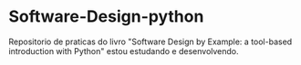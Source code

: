 # Software-Design-python
Repositorio de praticas do livro "Software Design by Example: a tool-based introduction with Python" estou estudando e desenvolvendo.
